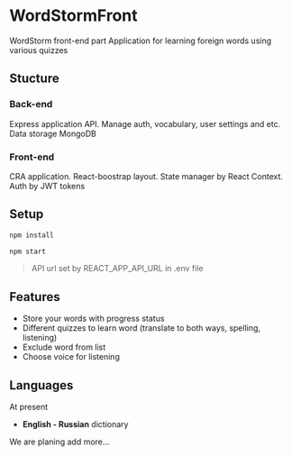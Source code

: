 # WordStormFront

WordStorm front-end part
Application for learning foreign words using various quizzes

## Stucture

### Back-end

Express application API. Manage auth, vocabulary, user settings and etc.
Data storage MongoDB

### Front-end

CRA application. React-boostrap layout. State manager by React Context.
Auth by JWT tokens

## Setup

```sh
npm install

npm start
```

> API url set by REACT_APP_API_URL in .env file

## Features

- Store your words with progress status
- Different quizzes to learn word (translate to both ways, spelling, listening)
- Exclude word from list
- Choose voice for listening

## Languages

At present

- **English - Russian** dictionary

We are planing add more...
